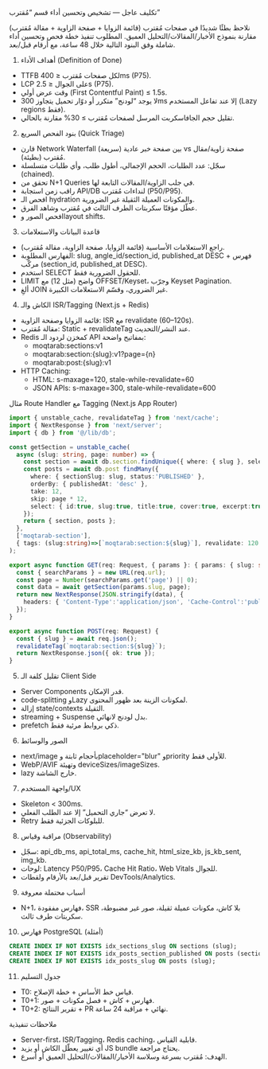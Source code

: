 تكليف عاجل — تشخيص وتحسين أداء قسم “مُقترب”

نلاحظ بطئًا شديدًا في صفحات مُقترب (قائمة الزوايا + صفحة الزاوية + مقالة مُقترب) مقارنة بنموذج الأخبار/المقالات/التحليل العميق. المطلوب تنفيذ خطة فحص وتحسين أداء شاملة وفق البنود التالية خلال 48 ساعة، مع أرقام قبل/بعد.

1) أهداف الأداء (Definition of Done)
- TTFB لكل صفحات مُقترب ≤ 400ms (P75).
- LCP على الجوال ≤ 2.5s (P75).
- وقت عرض أولي (First Contentful Paint) ≤ 1.5s.
- لا يوجد “لودنج” متكرر أو دوّار تحميل يتجاوز 300ms إلا عند تفاعل المستخدم (Lazy regions فقط).
- تقليل حجم الجافاسكربت المرسل لصفحات مُقترب ≥ 30% مقارنة بالحالي.

2) بنود الفحص السريع (Quick Triage)
- قارن Network Waterfall بين صفحة خبر عادية (سريعة) vs صفحة زاوية/مقال مُقترب (بطيئة).
- سجّل: عدد الطلبات، الحجم الإجمالي، أطول طلب، وأي طلبات متسلسلة (chained).
- تحقق من N+1 Queries في جلب الزاوية/المقالات التابعة لها.
- راقب زمن استجابة API/DB لنداءات مُقترب (P50/P95).
- افحص الـ hydration والمكونات العميلة الثقيلة غير الضرورية.
- عطّل مؤقتًا سكربتات الطرف الثالث في مُقترب وشاهد الفرق.
- افحص الصور وlayout shifts.

3) قاعدة البيانات والاستعلامات
- راجع الاستعلامات الأساسية (قائمة الزوايا، صفحة الزاوية، مقالة مُقترب).
- الفهارس المطلوبة: slug, angle_id/section_id, published_at DESC + فهرس مركّب (section_id, published_at DESC).
- استخدم SELECT للحقول الضرورية فقط.
- LIMIT واضح (مثل 12) مع OFFSET/Keyset، وجرّب Keyset Pagination.
- ألغِ JOIN غير الضروري، وقسّم الاستعلامات الكبيرة.

4) الكاش والـ ISR/Tagging (Next.js + Redis)
- قائمة الزوايا وصفحة الزاوية: ISR مع revalidate (60–120s).
- مقالة مُقترب: Static + revalidateTag عند النشر/التحديث.
- Redis كمخزن لردود الـ API بمفاتيح واضحة:
  - moqtarab:sections:v1
  - moqtarab:section:{slug}:v1?page={n}
  - moqtarab:post:{slug}:v1
- HTTP Caching:
  - HTML: s-maxage=120, stale-while-revalidate=60
  - JSON APIs: s-maxage=300, stale-while-revalidate=600

مثال Route Handler مع Tagging (Next.js App Router)

```ts
import { unstable_cache, revalidateTag } from 'next/cache';
import { NextResponse } from 'next/server';
import { db } from '@/lib/db';

const getSection = unstable_cache(
  async (slug: string, page: number) => {
    const section = await db.section.findUnique({ where: { slug }, select: { id:true, name:true, description:true }});
    const posts = await db.post findMany({
      where: { sectionSlug: slug, status:'PUBLISHED' },
      orderBy: { publishedAt: 'desc' },
      take: 12,
      skip: page * 12,
      select: { id:true, slug:true, title:true, cover:true, excerpt:true, publishedAt:true }
    });
    return { section, posts };
  },
  ['moqtarab-section'],
  { tags: (slug:string)=>[`moqtarab:section:${slug}`], revalidate: 120 }
);

export async function GET(req: Request, { params }: { params: { slug: string } }) {
  const { searchParams } = new URL(req.url);
  const page = Number(searchParams.get('page') || 0);
  const data = await getSection(params.slug, page);
  return new NextResponse(JSON.stringify(data), {
    headers: { 'Content-Type':'application/json', 'Cache-Control':'public, s-maxage=120, stale-while-revalidate=600' }
  });
}

export async function POST(req: Request) {
  const { slug } = await req.json();
  revalidateTag(`moqtarab:section:${slug}`);
  return NextResponse.json({ ok: true });
}
```

5) تقليل كلفة الـ Client Side
- Server Components قدر الإمكان.
- code-splitting وLazy لمكونات الزينة بعد ظهور المحتوى.
- إزالة state/contexts الثقيلة.
- streaming + Suspense بدل لودنج لانهائي.
- prefetch ذكي بروابط مرئية فقط.

6) الصور والوسائط
- next/image بأحجام ثابتة وplaceholder=\"blur\" وpriority للأولى فقط.
- WebP/AVIF وتهيئة deviceSizes/imageSizes.
- lazy خارج الشاشة.

7) واجهة المستخدم/UX
- Skeleton < 300ms.
- لا تعرض “جاري التحميل” إلا عند الطلب الفعلي.
- Retry للبلوكات الجزئية فقط.

8) مراقبة وقياس (Observability)
- سجّل: api_db_ms, api_total_ms, cache_hit, html_size_kb, js_kb_sent, img_kb.
- لوحات: Latency P50/P95، Cache Hit Ratio، Web Vitals للجوال.
- تقرير قبل/بعد بالأرقام ولقطات DevTools/Analytics.

9) أسباب محتملة معروفة
- N+1، فهارس مفقودة، SSR بلا كاش، مكونات عميلة ثقيلة، صور غير مضبوطة، سكربتات طرف ثالث.

10) فهارس PostgreSQL (أمثلة)
```sql
CREATE INDEX IF NOT EXISTS idx_sections_slug ON sections (slug);
CREATE INDEX IF NOT EXISTS idx_posts_section_published ON posts (section_slug, published_at DESC);
CREATE INDEX IF NOT EXISTS idx_posts_slug ON posts (slug);
```

11) جدول التسليم
- T0: قياس خط الأساس + خطة الإصلاح.
- T0+1: فهارس + كاش + فصل مكونات + صور.
- T0+2: تقرير النتائج + PR نهائي + مراقبة 24 ساعة.

ملاحظات تنفيذية
- Server-first، ISR/Tagging، Redis caching، قابلية القياس.
- أي تغيير يعطّل الكاش أو يزيد JS bundle يحتاج مراجعة.
- الهدف: مُقترب بسرعة وسلاسة الأخبار/المقالات/التحليل العميق أو أسرع.
